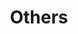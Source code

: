 ---
layout: page
title: Others
nav: true
nav_order: 6
dropdown: true
children: 
    - title: Repositories
      permalink: /repositories/
    # - title: Extra Curricular Activities
    #   permalink: /eca/
    # - title: Test Scores
    #   permalink: /test-scores/
    # - title: divider
    # - title: "."
    #   permalink: /blog/


---